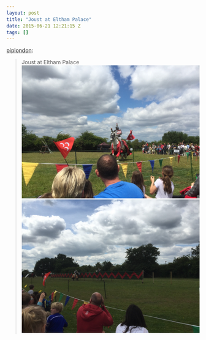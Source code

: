 ```yaml
---
layout: post
title: "Joust at Eltham Palace"
date: 2015-06-21 12:21:15 Z
tags: []
---
```

[piplondon](http://pipobscure.uk/post/122075076322/joust-at-eltham-palace):

> Joust at Eltham Palace
![](/media/2015/06/122075085999_0.jpg)
![](/media/2015/06/122075085999_1.jpg)
